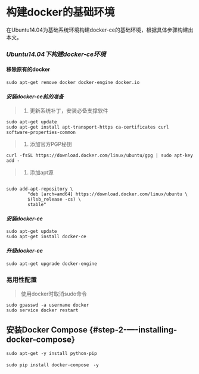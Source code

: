 # 构建docker的基础环境

在Ubuntu14.04为基础系统环境构建docker-ce的基础环境，根据具体步骤构建出本文。

### _Ubuntu14.04下构建docker-ce环境_

#### 移除原有的docker

```
sudo apt-get remove docker docker-engine docker.io
```

#### _安装docker-ce前的准备_

> 1. 更新系统补丁，安装必备支撑软件

```
sudo apt-get update  
sudo apt-get install apt-transport-https ca-certificates curl software-properties-common
```

> 1. 添加官方PGP秘钥

```
curl -fsSL https://download.docker.com/linux/ubuntu/gpg | sudo apt-key add -
```

> 1. 添加apt源

```

sudo add-apt-repository \
        "deb [arch=amd64] https://download.docker.com/linux/ubuntu \
        $(lsb_release -cs) \
        stable"
```

#### _安装docker-ce_

```
sudo apt-get update  
sudo apt-get install docker-ce
```

#### _升级docker-ce_

```
sudo apt-get upgrade docker-engine
```

### 易用性配置

> 使用docker时取消sudo命令

```
sudo gpasswd -a username docker  
sudo service docker restart
```

## 安装Docker Compose {#step-2-—-installing-docker-compose}

```
sudo apt-get -y install python-pip

sudo pip install docker-compose　-y

```



